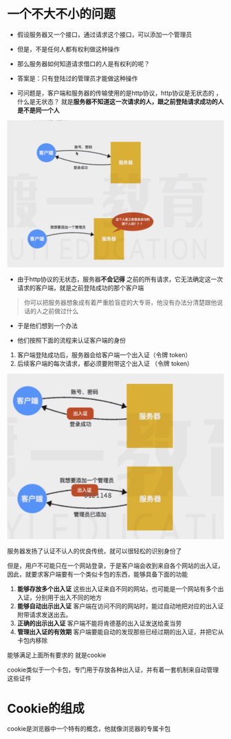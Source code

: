  # 一个不大不小的问题

* 假设服务器又一个接口，通过请求这个接口，可以添加一个管理员
* 但是，不是任何人都有权利做这种操作
* 那么服务器如何知道请求借口的人是有权利的呢？
  
* 答案是：只有登陆过的管理员才能做这种操作

* 可问题是，客户端和服务器的传输使用的是http协议，http协议是无状态的 ，什么是无状态？ 就是**服务器不知道这一次请求的人，跟之前登陆请求成功的人是不是同一个人** 

<img src='01.png'>


* 由于http协议的无状态，服务器**不会记得** 之前的所有请求，它无法确定这一次请求的客户端，就是之前登陆成功的那个客户端

> 你可以把服务器想象成有着严重脸盲症的大专哥，他没有办法分清楚跟他说话的人之前做过什么

* 于是他们想到一个办法

* 他们按照下面的流程来认证客户端的身份

1. 客户端登陆成功后，服务器会给客户端一个出入证（令牌 token）
2. 后续客户端的每次请求，都必须要附带这个出入证  （令牌 token）
  
  <img src='02.png'>

  服务器发扬了认证不认人的优良传统，就可以很轻松的识别身份了

  但是，用户不可能只在一个网站登录，于是客户端会收到来自各个网站的出入证，因此，就要求客户端要有一个类似卡包的东西，能够具备下面的功能

  1. **能够存放多个出入证** 这些出入证来自不同的网站，也可能是一个网站有多个出入证，分别用于出入不同的地方 
  2. **能够自动出示出入证** 客户端在访问不同的网站时，能过自动地把对应的出入证附带请求发送出去。
  3. **正确的出示出入证**   客户端不能将肯德基的出入证发送给麦当劳
  4. **管理出入证的有效期**  客户端要能自动的发现那些已经过期的出入证，并把它从卡包内移除
   
   能够满足上面所有要求的 就是cookie

   cookie类似于一个卡包，专门用于存放各种出入证，并有着一套机制来自动管理这些证件


# Cookie的组成
 cookie是浏览器中一个特有的概念，他就像浏览器的专属卡包
